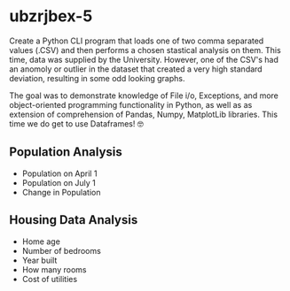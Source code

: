# ubzrjbex-5

Create a Python CLI program that loads one of two comma separated values (.CSV) and then performs a chosen stastical analysis on them. This time, data was supplied by the University. However, one of the CSV's had an anomoly or outlier in the dataset that created a very high standard deviation, resulting in some odd looking graphs.

The goal was to demonstrate knowledge of File i/o, Exceptions, and more object-oriented programming functionality in Python, as well as as extension of comprehension of Pandas, Numpy, MatplotLib libraries. This time we do get to use Dataframes! 🤓

## Population Analysis

- Population on April 1
- Population on July 1
- Change in Population

## Housing Data Analysis

- Home age
- Number of bedrooms
- Year built
- How many rooms
- Cost of utilities
